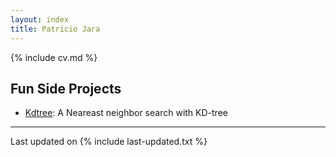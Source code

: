 ```yaml
---
layout: index
title: Patricio Jara
---
```


{% include cv.md %}


## <i class="fa fa-chevron-right"></i> Fun Side Projects
+ [Kdtree](https://github.com/pjaraherrera/kdtree):
  A Neareast neighbor search with KD-tree

---

Last updated on {% include last-updated.txt %}

